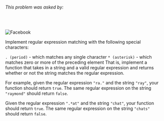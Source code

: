 ###### This problem was asked by:
<br>

![Facebook](http://pluspng.com/img-png/facebook-logo-png-1722.png)

Implement regular expression matching with the following special characters:

`. (period)` - which matches any single character
`* (asterisk)` - which matches zero or more of the preceding element
That is, implement a function that takes in a string and a valid regular expression and returns whether or not the string matches the regular expression.

For example, given the regular expression `"ra."` and the string `"ray"`, your function should return `true`. The same regular expression on the string `"raymond"` should return `false`.

Given the regular expression `".*at"` and the string `"chat"`, your function should return `true`. The same regular expression on the string `"chats"` should return `false`.

